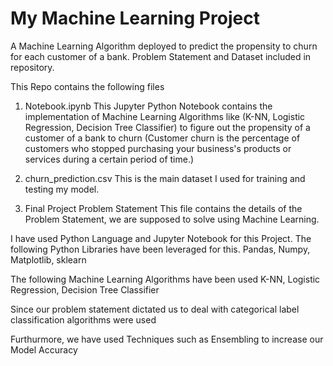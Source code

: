 # My Machine Learning Project
A Machine Learning Algorithm deployed to predict the propensity to churn for each customer of a bank.
Problem Statement and Dataset included in repository.

This Repo contains the following files
1. Notebook.ipynb
   This Jupyter Python Notebook contains the implementation of Machine Learning Algorithms like (K-NN, Logistic Regression, Decision Tree Classifier) to figure out the propensity of a customer of a bank to churn (Customer churn is the percentage of customers who stopped purchasing your business's products or services during a certain period of time.)

2. churn_prediction.csv
   This is the main dataset I used for training and testing my model.

3. Final Project Problem Statement
   This file contains the details of the Problem Statement, we are supposed to solve using Machine Learning.



I have used Python Language and Jupyter Notebook for this Project.
The following Python Libraries have been leveraged for this.
Pandas, Numpy, Matplotlib, sklearn

The following Machine Learning Algorithms have been used
K-NN, Logistic Regression, Decision Tree Classifier

Since our problem statement dictated us to deal with categorical label
classification algorithms were used

Furthurmore, we have used Techniques such as Ensembling to increase our Model Accuracy
